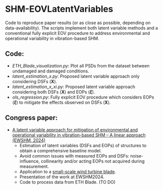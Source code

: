 # SHM-EOVLatentVariables

Code to reproduce paper results (or as close as possible, depending on data-availability). 
The scripts implement both latent variable methods and a conventional fully explicit EOV procedure to address environmental and operational variability in vibration-based SHM.

## Code:

* *ETH_Blade_visualization.py*: Plot all PSDs from the dataset between undamaged and damaged conditions.
* *latent_estimation_x.py*: Proposed latent variable approach only considering DSFs (**X**).
* *latent_estimation_x_xi.py*: Proposed latent variable approach considering both DSFs (**X**) and EOPs (**$\xi$**).
* *ols_regression.py*: Fully explicit EOV procedure which considers EOPs (**$\xi$**) to mitigate the effects observed on DSFs (**X**).

## Congress paper:

* [A latent variable approach for mitigation of environmental and operational variability in vibration-based SHM – A linear approach (EWSHM, 2024)](https://www.ndt.net/search/docs.php3?id=29704)
  * Estimation of latent variables (DSFs and EOPs) of structures to obtain a comprehensive baseline model.
  * Avoid common issues with measured EOPs and DSFs: noise-influence, collinearity and/or acting EOPs not acquired during measurement.
  * Application to a [small-scale wind turbine blade](https://doi.org/10.1002/stc.2660).
  * Presentation of the work at EWSHM2024.
  * Code to process data from ETH Blade. (TO DO)
